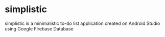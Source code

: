 # simplistic
simplistic is a minimalistic to-do list application created on Android Studio using Google Firebase Database


